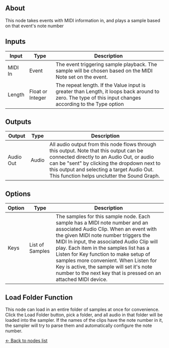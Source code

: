 ## About
This node takes events with MIDI information in, and plays a sample based on that event's note number

## Inputs
Input | Type | Description
------------ | ------|-------
MIDI In | Event | The event triggering sample playback. The sample will be chosen based on the MIDI Note set on the event.
Length | Float or Integer | The repeat length. If the Value input is greater than Length, it loops back around to zero. The type of this input changes according to the Type option

## Outputs
Output | Type| Description
------------ | -------|------
Audio Out | Audio | All audio output from this node flows through this output. Note that this output can be connected directly to an Audio Out, or audio can be "sent" by clicking the dropdown next to this output and selecting a target Audio Out. This function helps unclutter the Sound Graph.

## Options
Option | Type | Description
------------ | -------|------
Keys | List of Samples | The samples for this sample node. Each sample has a MIDI note number and an associated Audio Clip. When an event with the given MIDI note number triggers the MIDI In input, the associated Audio Clip will play. Each item in the samples list has a Listen for Key function to make setup of samples more convenient. When Listen for Key is active, the sample will set it's note number to the next key that is pressed on an attached MIDI device.

## Load Folder Function
This node can load in an entire folder of samples at once for convenience. Click the Load Folder button, pick a folder, and all audio in that folder will be loaded into the sampler. If the names of the clips have the note number in it, the sampler will try to parse them and automatically configure the note number.

[<- Back to nodes list](Nodes)
